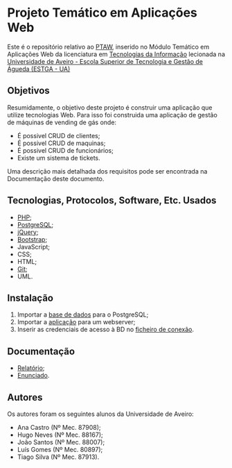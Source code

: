 # Projeto Temático em Aplicações Web

Este é o repositório relativo ao [PTAW](https://www.ua.pt/estga/uc/5156), inserido no Módulo Temático em Aplicações Web da licenciatura em [Tecnologias da Informação](https://www.ua.pt/estga/course/63/?p=2) lecionada na [Universidade de Aveiro - Escola Superior de Tecnologia e Gestão de Águeda (ESTGA - UA)](https://www.ua.pt/estga/Default.aspx)

## Objetivos

Resumidamente, o objetivo deste projeto é construir uma aplicação que utilize tecnologias Web. Para isso foi construida uma aplicação de gestão de máquinas de vending de gás onde:
- É possivel CRUD de clientes;
- É possivel CRUD de maquinas;
- É possivel CRUD de funcionários;
- Existe um sistema de tickets.

Uma descrição mais detalhada dos requisitos pode ser encontrada na Documentação deste documento. 

## Tecnologias, Protocolos, Software, Etc. Usados

- [PHP](https://www.php.net/);
- [PostgreSQL](https://www.postgresql.org/);
- [jQuery](https://jquery.com/);
- [Bootstrap](https://getbootstrap.com/);
- JavaScript;
- CSS;
- HTML;
- [Git](https://git-scm.com/);
- UML.

## Instalação

1. Importar a [base de dados](database.sql) para o PostgreSQL;
1. Importar a [aplicação](app) para um webserver;
1. Inserir as credenciais de acesso à BD no [ficheiro de conexão](app/php/db_connection.php).

## Documentação

- [Relatório](Relatorio.pdf);
- [Enunciado](Enunciado.pdf).

## Autores

Os autores foram os seguintes alunos da Universidade de Aveiro:
- Ana Castro (Nº Mec. 87908);
- Hugo Neves (Nº Mec. 88167);
- João Santos (Nº Mec. 88007);            
- Luís Gomes (Nº Mec. 80897);               
- Tiago Silva (Nº Mec. 87913).     
